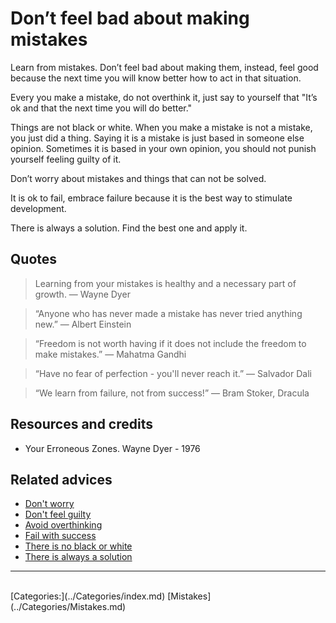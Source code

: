 # Don’t feel bad about making mistakes
 
Learn from mistakes. Don’t feel bad about making them, instead, feel good because the next time you will know better how to act in that situation.
 
Every you make a mistake, do not overthink it, just say to yourself that "It’s ok and that the next time you will do better."
 
Things are not black or white. When you make a mistake is not a mistake, you just did a thing. Saying it is a mistake is just based in someone else opinion. Sometimes it is based in your own opinion, you should not punish yourself feeling guilty of it.
 
Don’t worry about mistakes and things that can not be solved.
 
It is ok to fail, embrace failure because it is the best way to stimulate development.
 
There is always a solution. Find the best one and apply it.

## Quotes

> Learning from your mistakes is healthy and a necessary part of growth. ―  Wayne Dyer

> “Anyone who has never made a mistake has never tried anything new.” ― Albert Einstein

> “Freedom is not worth having if it does not include the freedom to make mistakes.” ― Mahatma Gandhi

> “Have no fear of perfection - you'll never reach it.” ― Salvador Dali

> “We learn from failure, not from success!” ― Bram Stoker, Dracula

## Resources and credits

- Your Erroneous Zones. Wayne Dyer - 1976

## Related advices

- [Don't worry](../Don't%20worry/index.md)
- [Don't feel guilty](../Don't%20feel%20guilty/index.md)
- [Avoid overthinking](../Avoid%20overthinking/index.md)
- [Fail with success](../Fail%20with%20success/index.md)
- [There is no black or white](../There%20is%20no%20black%20or%20white/index.md)
- [There is always a solution](../../docs/There%20is%20always%20a%20solution/index.md)
<hr/><br/>[Categories:](../Categories/index.md) [Mistakes](../Categories/Mistakes.md)
